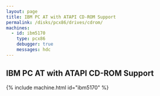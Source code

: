 ```yaml
---
layout: page
title: IBM PC AT with ATAPI CD-ROM Support
permalink: /disks/pcx86/drives/cdrom/
machines:
  - id: ibm5170
    type: pcx86
    debugger: true
    messages: hdc
---
```


IBM PC AT with ATAPI CD-ROM Support
-----------------------------------

{% include machine.html id="ibm5170" %}
